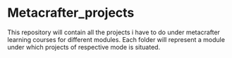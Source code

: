 # Metacrafter_projects
This repository will contain all the projects i have to do under metacrafter learning courses for different modules.
Each folder will represent a module under which projects of respective mode is situated.
